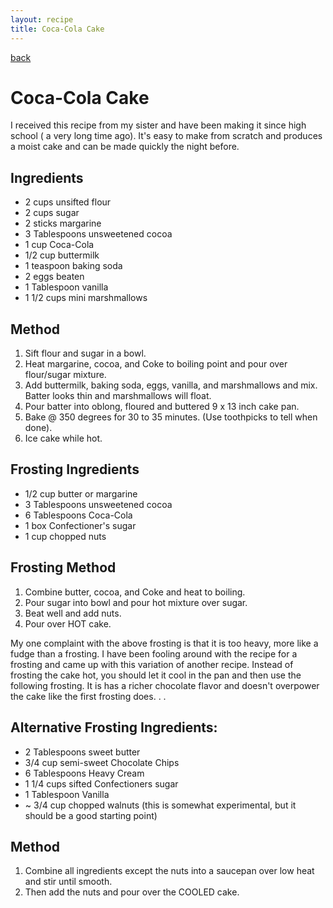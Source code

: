 ```yaml
---
layout: recipe
title: Coca-Cola Cake
---
```


[back](/blog/index.html)

# Coca-Cola Cake

I received this recipe from my sister and have been making it since high school ( a very long time ago). It's 
easy to make from scratch and produces a moist cake and can be made quickly the night before.


## Ingredients

* 2 cups unsifted flour
* 2 cups sugar
* 2 sticks margarine
* 3 Tablespoons unsweetened cocoa
* 1 cup Coca-Cola
* 1/2 cup buttermilk
* 1 teaspoon baking soda
* 2 eggs beaten
* 1 Tablespoon vanilla
* 1 1/2 cups mini marshmallows

## Method

1. Sift flour and sugar in a bowl.
2. Heat margarine, cocoa, and Coke to boiling point and pour over flour/sugar mixture.
3. Add buttermilk, baking soda, eggs, vanilla, and marshmallows and mix. Batter looks thin and marshmallows will float.
4. Pour batter into oblong, floured and buttered 9 x 13 inch cake pan.
5. Bake @ 350 degrees for 30 to 35 minutes.  (Use toothpicks to tell when done).
6. Ice cake while hot.

## Frosting Ingredients

* 1/2 cup butter or margarine
* 3 Tablespoons unsweetened cocoa
* 6 Tablespoons Coca-Cola
* 1 box Confectioner's sugar
* 1 cup chopped nuts

## Frosting Method

1. Combine butter, cocoa, and Coke and heat to boiling.
2. Pour sugar into bowl and pour hot mixture over sugar.
3. Beat well and add nuts.
4. Pour over HOT cake.


My one complaint with the above frosting is that it is too heavy, more like a fudge than a frosting.  I have been fooling around with the recipe for a frosting and came up with this variation of another recipe.  Instead of frosting the cake hot, you should let it cool in the pan and then use the following frosting.  It is has a richer chocolate flavor and doesn't overpower the cake like the first frosting does. . .

## Alternative Frosting Ingredients:

* 2 Tablespoons sweet butter
* 3/4 cup semi-sweet Chocolate Chips
* 6 Tablespoons Heavy Cream
* 1 1/4 cups sifted Confectioners sugar
* 1 Tablespoon Vanilla
* ~ 3/4 cup chopped walnuts (this is somewhat experimental, but it should be a good starting point)

## Method

1. Combine all ingredients except the nuts into a saucepan over low heat and stir until smooth.
2. Then add the nuts and pour over the COOLED cake.

